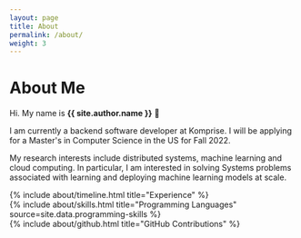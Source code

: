 ```yaml
---
layout: page
title: About
permalink: /about/
weight: 3
---
```


# **About Me**

Hi. My name is **{{ site.author.name }}** :wave:<br>

I am currently a backend software developer at Komprise. I will be applying for a Master's in Computer Science in the US for Fall 2022.

My research interests include distributed systems, machine learning and cloud computing. In particular, I am interested in solving Systems problems associated with learning and deploying machine learning models at scale.

<div class="row">
{% include about/timeline.html title="Experience" %}
</div>

<div class="row">
{% include about/skills.html title="Programming Languages" source=site.data.programming-skills %}
<!-- {% include about/skills.html title="Other Skills" source=site.data.other-skills %} -->
</div>

<div class="row">
{% include about/github.html title="GitHub Contributions" %}
</div>
